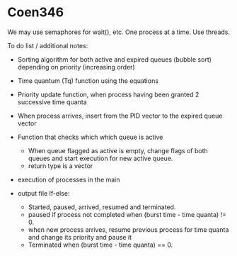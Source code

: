 # Coen346

We may use semaphores for wait(), etc. 
One process at a time.
Use threads.

To do list / additional notes:

- Sorting algorithm for both active and expired queues (bubble sort) depending on priority (increasing order)

- Time quantum (Tq) function using the equations 

- Priority update function, when process having been granted 2 successive time quanta

- When process arrives, insert from the PID vector to the expired queue vector

- Function that checks which which queue is active
	- When queue flagged as active is empty, change flags of both queues and start execution for new active queue.
	- return type is a vector

- execution of processes in the main

- output file
	If-else:
	- Started, paused, arrived, resumed and terminated.
	- paused if process not completed when (burst time - time quanta) != 0.
	- when new process arrives, resume previous process for time quanta and change its priority and pause it
	- Terminated when (burst time - time quanta) == 0.